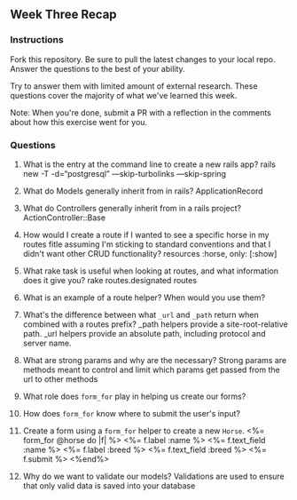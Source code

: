 ## Week Three Recap

### Instructions
Fork this repository. Be sure to pull the latest changes to your local repo. Answer the questions to the best of your ability.

Try to answer them with limited amount of external research. These questions cover the majority of what we've learned this week.

Note: When you're done, submit a PR with a reflection in the comments about how this exercise went for you.

### Questions

1. What is the entry at the command line to create a new rails app?
rails new <filename> -T -d=“postgresql” —skip-turbolinks —skip-spring

2. What do Models generally inherit from in rails?
ApplicationRecord

3. What do Controllers generally inherit from in a rails project?
ActionController::Base

4. How would I create a route if I wanted to see a specific horse in my routes fitle assuming I'm sticking to standard conventions and that I didn't want other CRUD functionality?
resources :horse, only: [:show]
5. What rake task is useful when looking at routes, and what information does it give you?
rake routes.designated routes

6. What is an example of a route helper? When would you use them?

7. What's the difference between what `_url` and `_path` return when combined with a routes prefix?
_path helpers provide a site-root-relative path.
_url helpers provide an absolute path, including protocol and server name.

8. What are strong params and why are the necessary?
Strong params are methods meant to control and limit which params get passed from the url to other methods
9. What role does `form_for` play in helping us create our forms?

10. How does `form_for` know where to submit the user's input?

11. Create a form using a `form_for` helper to create a new `Horse`.
<%= form_for @horse do |f| %>
  <%= f.label :name %>
  <%= f.text_field :name %>
  <%= f.label :breed %>
  <%= f.text_field :breed %>
  <%= f.submit %>
<%end%>
12. Why do we want to validate our models?
Validations are used to ensure that only valid data is saved into your database
